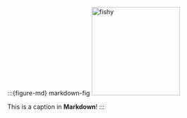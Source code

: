 :::{figure-md} markdown-fig
<img src="../03_images/03_image_files/00_coming_soon.png" alt="fishy" class="bg-primary mb-1" width="200px">

This is a caption in **Markdown**!
:::